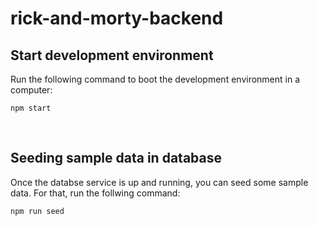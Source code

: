 # rick-and-morty-backend

## Start development environment

Run the following command to boot the development environment in a computer:

```
npm start
```

<br>

## Seeding sample data in database

Once the databse service is up and running, you can seed some sample data.
For that, run the follwing command:

```
npm run seed
```

<br>
